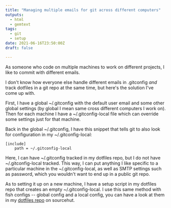 ```yaml
---
title: "Managing multiple emails for git across different computers"
outputs:
  - html
  - gemtext
tags:
  - git
  - setup
date: 2021-06-16T23:50:00Z
draft: false

---
```


As someone who code on multiple machines to work on different projects, I like to commit with different emails.

I don't know how everyone else handle different emails in .gitconfig *and* track dotfiles in a git repo at the same time, but here's the solution I've come up with.

First, I have a global ~/.gitconfig with the default user email and some other global settings (by global I mean same cross different computers I work on). Then for each machine I have a ~/.gitconfig-local file which can override some settings just for that machine.

Back in the global ~/.gitconfig, I have this snippet that tells git to also look for configuration in my ~/.gitconfig-local:

```reference another git config file in the default ~/.gitconfig
[include]
	path = ~/.gitconfig-local
```

Here, I can have ~/.gitconfig tracked in my dotfiles repo, but I do not have ~/.gitconfig-local tracked. This way, I can put anything I like specific to a particular machine in the ~/.gitconfig-local, as well as SMTP settings such as password, which you wouldn't want to end up in a public git repo.

As to setting it up on a new machine, I have a setup script in my dotfiles repo that creates an empty ~/.gitconfig-local. I use this same method with fish configs -- global config and a local config, you can have a look at them in my [dotfiles repo](https://git.sr.ht/~hedy/dotfiles/) on sourcehut.
